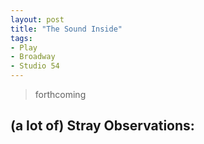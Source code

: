 ```yaml
---
layout: post
title: "The Sound Inside"
tags:
- Play
- Broadway
- Studio 54
---
```

> forthcoming

## (a lot of) Stray Observations:
